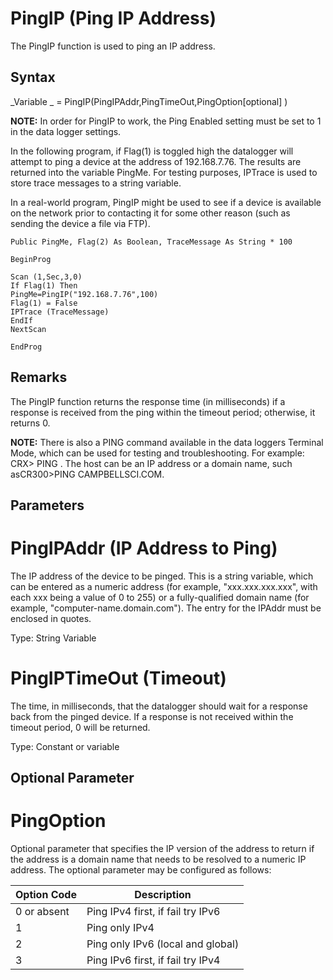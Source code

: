 # PingIP (Ping IP Address)

The PingIP function is used to ping an IP address.

## Syntax

_Variable _ = PingIP(PingIPAddr,PingTimeOut,PingOption[optional] )

**NOTE:** In order for PingIP to work, the Ping Enabled setting must be set to 1 in the data logger settings.

In the following program, if Flag(1) is toggled high the datalogger will attempt to ping a device at the address of 192.168.7.76. The results are returned into the variable PingMe. For testing purposes, IPTrace is used to store trace messages to a string variable.

In a real-world program, PingIP might be used to see if a device is available on the network prior to contacting it for some other reason (such as sending the device a file via FTP).

```
Public PingMe, Flag(2) As Boolean, TraceMessage As String * 100

BeginProg

Scan (1,Sec,3,0)
If Flag(1) Then
PingMe=PingIP("192.168.7.76",100)
Flag(1) = False
IPTrace (TraceMessage)
EndIf
NextScan

EndProg
```

## Remarks

The PingIP function returns the response time (in milliseconds) if a response is received from the ping within the timeout period; otherwise, it returns 0.

**NOTE:** There is also a PING command available in the data loggers Terminal Mode, which can be used for testing and troubleshooting. For example: CRX> PING <HOST>. The host can be an IP address or a domain name, such asCR300>PING CAMPBELLSCI.COM.

## Parameters

# PingIPAddr (IP Address to Ping)

The IP address of the device to be pinged. This is a string variable, which can be entered as a numeric address (for example, "xxx.xxx.xxx.xxx", with each xxx being a value of 0 to 255) or a fully-qualified domain name (for example, "computer-name.domain.com"). The entry for the IPAddr must be enclosed in quotes.

Type: String Variable

# PingIPTimeOut (Timeout)

The time, in milliseconds, that the datalogger should wait for a response back from the pinged device. If a response is not received within the timeout period, 0 will be returned.

Type: Constant or variable

## Optional Parameter

# PingOption

Optional parameter that specifies the IP version of the address to return if the address is a domain name that needs to be resolved to a numeric IP address. The optional parameter may be configured as follows:

| Option Code | Description                       |
| ----------- | --------------------------------- |
| 0 or absent | Ping IPv4 first, if fail try IPv6 |
| 1           | Ping only IPv4                    |
| 2           | Ping only IPv6 (local and global) |
| 3           | Ping IPv6 first, if fail try IPv4 |
